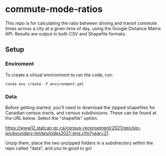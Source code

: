 # commute-mode-ratios

This repo is for calculating the ratio between driving and transit commute times across a city at a given time of day, using the Google Distance Matrix API. Results are output in both CSV and Shapefile formats.

## Setup

### Enviroment
To create a virtual environment to run the code, run:

`conda env create -f environment.yml`

### Data
Before getting started, you'll need to download the zipped shapefiles for Canadian census tracts, and census subdivisions.
These can be found at the URL below. Select the "shapefile" option.

https://www12.statcan.gc.ca/census-recensement/2021/geo/sip-pis/boundary-limites/index2021-eng.cfm?year=21

Unzip them, place the two unzipped folders in a subdirectory within the repo called "data", and you're good to go!

